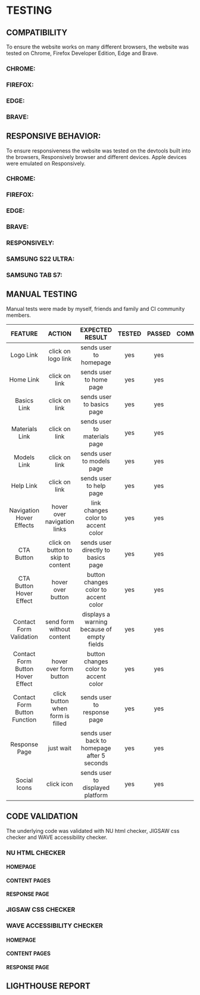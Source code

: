 # TESTING

## COMPATIBILITY

To ensure the website works on many different browsers, the website was tested on Chrome, Firefox Developer Edition, Edge and Brave.

### CHROME:



### FIREFOX:



### EDGE:



### BRAVE:



## RESPONSIVE BEHAVIOR:

To ensure responsiveness the website was tested on the devtools built into the browsers, Responsively browser and different devices. Apple devices were emulated on Responsively.

### CHROME:



### FIREFOX:



### EDGE:



### BRAVE:



### RESPONSIVELY:



### SAMSUNG S22 ULTRA:



### SAMSUNG TAB S7:



## MANUAL TESTING

Manual tests were made by myself, friends and family and CI community members.

 

|             FEATURE              |               ACTION               |               EXPECTED RESULT               | TESTED | PASSED | COMMENT |
| :------------------------------: | :--------------------------------: | :-----------------------------------------: | :----: | :----: | :-----: |
|            Logo Link             |         click on logo link         |           sends user to homepage            |  yes   |  yes   |         |
|            Home Link             |           click on link            |           sends user to home page           |  yes   |  yes   |         |
|           Basics Link            |           click on link            |          sends user to basics page          |  yes   |  yes   |         |
|          Materials Link          |           click on link            |        sends user to materials page         |  yes   |  yes   |         |
|           Models Link            |           click on link            |          sends user to models page          |  yes   |  yes   |         |
|            Help Link             |           click on link            |           sends user to help page           |  yes   |  yes   |         |
|     Navigation Hover Effects     |    hover over navigation links     |     link changes color to accent color      |  yes   |  yes   |         |
|            CTA Button            | click on button to skip to content |     sends user directly to basics page      |  yes   |  yes   |         |
|     CTA Button Hover Effect      |         hover over button          |    button changes color to accent color     |  yes   |  yes   |         |
|     Contact Form Validation      |     send form without content      | displays a warning because of empty fields  |  yes   |  yes   |         |
| Contact Form Button Hover Effect |       hover over form button       |    button changes color to accent color     |  yes   |  yes   |         |
|   Contact Form Button Function   |  click button when form is filled  |         sends user to response page         |  yes   |  yes   |         |
|          Response Page           |             just wait              | sends user back to homepage after 5 seconds |  yes   |  yes   |         |
|           Social Icons           |             click icon             |      sends user to displayed platform       |  yes   |  yes   |         |

## CODE VALIDATION

The underlying code was validated with NU html checker, JIGSAW css checker and WAVE accessibility checker.

### NU HTML CHECKER

#### HOMEPAGE



#### CONTENT PAGES



#### RESPONSE PAGE



### JIGSAW CSS CHECKER



### WAVE ACCESSIBILITY CHECKER

#### HOMEPAGE



#### CONTENT PAGES



#### RESPONSE PAGE



## LIGHTHOUSE REPORT